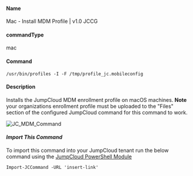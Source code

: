 #### Name

Mac - Install MDM Profile | v1.0 JCCG

#### commandType

mac

#### Command

```
/usr/bin/profiles -I -F /tmp/profile_jc.mobileconfig
```

#### Description

Installs the JumpCloud MDM enrollment profile on macOS machines. **Note** your organizations enrollment profile must be uploaded to the "Files" section of the configured JumpCloud command for this command to work. 

![JC_MDM_Command](https://github.com/TheJumpCloud/support/blob/master/PowerShell/JumpCloud%20Commands%20Gallery/Files/JC_MDM_Command.png?raw=true)

#### *Import This Command*

To import this command into your JumpCloud tenant run the below command using the [JumpCloud PowerShell Module](https://github.com/TheJumpCloud/support/wiki/Installing-the-JumpCloud-PowerShell-Module)

```
Import-JCCommand -URL 'insert-link'
```

